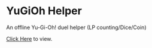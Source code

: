 # YuGiOh Helper
 An offline Yu-Gi-Oh! duel helper (LP counting/Dice/Coin) 

[Click Here](http://wr786.top/ygohelper) to view.
